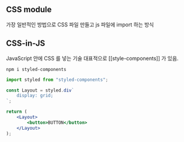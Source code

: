 ## CSS module
가장 일반적인 방법으로  CSS 파일 만들고 js 파일에 import 하는 방식

## CSS-in-JS
JavaScript 안에 CSS 를 넣는 기술  대표적으로 [[style-components]] 가 있음.
```shell
npm i styled-components
```

```jsx
import styled from "styled-components";

const Layout = styled.div`
	display: grid;
`;

return (
	<Layout>
		<button>BUTTON</button>
	</Layout>
);
```
